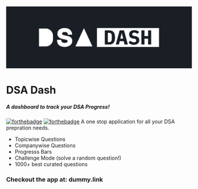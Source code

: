 ![header](assets/header.png)
# DSA Dash
##### A dashboard to track your DSA Progress!
[![forthebadge](https://forthebadge.com/images/badges/built-with-love.svg)](https://forthebadge.com) [![forthebadge](https://forthebadge.com/images/badges/made-with-javascript.svg)](https://forthebadge.com)
A one stop application for all your DSA prepration needs. 
- Topicwise Questions
- Companywise Questions
- Progresss Bars 
- Challenge Mode (solve a random question!)
- 1000+ best curated questions

### Checkout the app at: dummy.link
